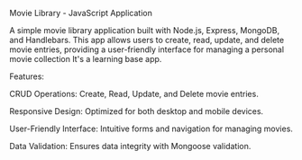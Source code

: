 Мovie Library - JavaScript Application

A simple movie library application built with Node.js, Express, MongoDB, and Handlebars. This app allows users to create, read, update, and delete movie entries, providing a user-friendly interface for managing a personal movie collection
It's a learning base app.

 Features:

CRUD Operations: Create, Read, Update, and Delete movie entries.

Responsive Design: Optimized for both desktop and mobile devices.

User-Friendly Interface: Intuitive forms and navigation for managing movies.

Data Validation: Ensures data integrity with Mongoose validation.
